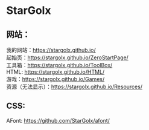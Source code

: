 # StarGolx
## 网站：
我的网站：https://stargolx.github.io/
<br>
起始页：https://stargolx.github.io/ZeroStartPage/
<br>
工具箱：https://stargolx.github.io/ToolBox/
<br>
HTML: https://stargolx.github.io/HTML/
<br>
游戏：https://stargolx.github.io/Games/
<br>
资源（无法显示）：https://stargolx.github.io/Resources/
<br>
## CSS:
AFont: https://github.com/StarGolx/afont/

